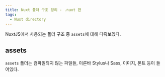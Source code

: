 ```yaml
---
title: Nuxt 폴더 구조 정리 - .nuxt 편
tags:
  - Nuxt directory
---
```


NuxtJS에서 사용되는 폴더 구조 중 `assets`에 대해 다뤄보겠다.

<!--more-->

## assets

`assets` 폴더는 컴파일되지 않는 파일들, 이른바 Stylus나 Sass, 이미지, 폰트 등이 들어있다.

###